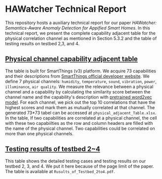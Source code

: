 # HAWatcher Technical Report

This repository hosts a auxiliary technical report for our paper *HAWatcher: Semantics-Aware Anomaly Detection for Appified Smart Homes*. In this technical report, we present the complete capability adjacent table for the physical correlation channel as mentioned in Section 5.3.2 and the table of testing results on testbed 2,3, and 4. 

## [Physical channel capability adjacent table](physical_adjacent_tabel.xlsx)

The table is built for SmartThings (v3) platform. We acquire 73 capabilities and their descriptions from [SmartThings official developer website](https://smartthings.developer.samsung.com/docs/api-ref/capabilities.html). We define 7 physical channels: `humidity`, `temperature`, `sound`, `vibration`, `power`, `illuminance`, `air quality`. We measure the relevance between a physical channel and a capability by calculating the similarity score between the channel name and the capability's description with [pretrained word2vec model](https://code.google.com/archive/p/word2vec/). For each channel, we pick out the top 10 correlations that have the highest scores and mark them as mutually correlated at that channel. The generated 73*73 tabel can be accessed at `physical_adjacent_Table.xlsx`. In the table, If two capabilities are correlated at a physical channel, the cell with these two capabiilties as the row and column headers are filled with the name of the physical channel. Two capabilities could be correlated on more than one physical channels.

## [Testing results of testbed 2~4](Rusults_of_Testbed_2to4.pdf)
This table shows the detailed testing cases and testing results on our testbed 2, 3, and 4. We put it here because of the page limit of the paper. The table is available at `Rusults_of_Testbed_2to4.pdf`.

